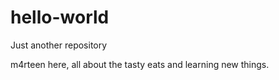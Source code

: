 # hello-world
Just another repository

m4rteen here, all about the tasty eats and learning new things.
